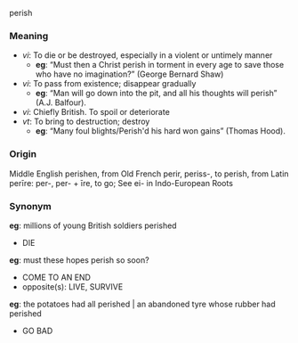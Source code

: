 perish
### Meaning
+ _vi_: To die or be destroyed, especially in a violent or untimely manner
    + __eg__: “Must then a Christ perish in torment in every age to save those who have no imagination?” (George Bernard Shaw)
+ _vi_: To pass from existence; disappear gradually
    + __eg__: “Man will go down into the pit, and all his thoughts will perish” (A.J. Balfour).
+ _vi_: Chiefly British. To spoil or deteriorate
+ _vt_: To bring to destruction; destroy
    + __eg__:  “Many foul blights/Perish'd his hard won gains” (Thomas Hood).

### Origin

Middle English perishen, from Old French perir, periss-, to perish, from Latin perīre: per-, per- + īre, to go; See ei- in Indo-European Roots

### Synonym

__eg__: millions of young British soldiers perished

+ DIE

__eg__: must these hopes perish so soon?

+ COME TO AN END
+ opposite(s): LIVE, SURVIVE

__eg__: the potatoes had all perished | an abandoned tyre whose rubber had perished

+ GO BAD


